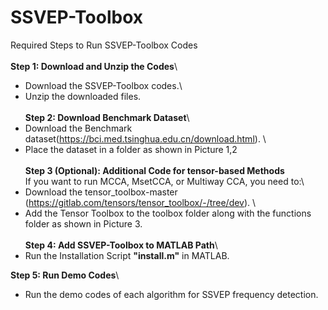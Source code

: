 # SSVEP-Toolbox
Required Steps to Run SSVEP-Toolbox Codes\
\
**Step 1: Download and Unzip the Codes**\
- Download the SSVEP-Toolbox codes.\
-  Unzip the downloaded files.\
\
**Step 2: Download Benchmark Dataset**\
- Download the Benchmark dataset(https://bci.med.tsinghua.edu.cn/download.html). \
- Place the dataset in a folder as shown in Picture 1,2\
\
**Step 3 (Optional): Additional Code for tensor-based Methods**\
If you want to run MCCA, MsetCCA, or Multiway CCA, you need to:\
- Download the tensor_toolbox-master (https://gitlab.com/tensors/tensor_toolbox/-/tree/dev). \
- Add the Tensor Toolbox to the toolbox folder along with the functions folder as shown in Picture 3.\
\
**Step 4: Add SSVEP-Toolbox to MATLAB Path**\
- Run the Installation Script **"install.m"** in MATLAB.

**Step 5: Run Demo Codes**\
- Run the demo codes of each algorithm for SSVEP frequency detection.
